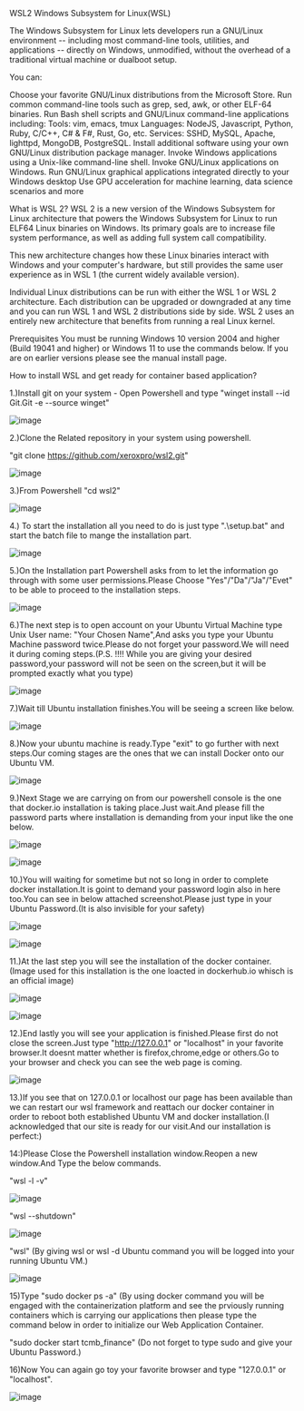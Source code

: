 WSL2
Windows Subsystem for Linux(WSL)

The Windows Subsystem for Linux lets developers run a GNU/Linux environment -- including most command-line tools, utilities, and applications -- directly on Windows, unmodified, without the overhead of a traditional virtual machine or dualboot setup.

You can:

Choose your favorite GNU/Linux distributions from the Microsoft Store.
Run common command-line tools such as grep, sed, awk, or other ELF-64 binaries.
Run Bash shell scripts and GNU/Linux command-line applications including:
Tools: vim, emacs, tmux
Languages: NodeJS, Javascript, Python, Ruby, C/C++, C# & F#, Rust, Go, etc.
Services: SSHD, MySQL, Apache, lighttpd, MongoDB, PostgreSQL.
Install additional software using your own GNU/Linux distribution package manager.
Invoke Windows applications using a Unix-like command-line shell.
Invoke GNU/Linux applications on Windows.
Run GNU/Linux graphical applications integrated directly to your Windows desktop
Use GPU acceleration for machine learning, data science scenarios and more

What is WSL 2?
WSL 2 is a new version of the Windows Subsystem for Linux architecture that powers the Windows Subsystem for Linux to run ELF64 Linux binaries on Windows. Its primary goals are to increase file system performance, as well as adding full system call compatibility.

This new architecture changes how these Linux binaries interact with Windows and your computer's hardware, but still provides the same user experience as in WSL 1 (the current widely available version).

Individual Linux distributions can be run with either the WSL 1 or WSL 2 architecture. Each distribution can be upgraded or downgraded at any time and you can run WSL 1 and WSL 2 distributions side by side. WSL 2 uses an entirely new architecture that benefits from running a real Linux kernel.


Prerequisites
You must be running Windows 10 version 2004 and higher (Build 19041 and higher) or Windows 11 to use the commands below. If you are on earlier versions please see the manual install page.


How to install WSL and get ready for container based application?

1.)Install git on your system
    - Open Powershell and type "winget install --id Git.Git -e --source winget"

![image](https://github.com/xeroxpro/wsl2/assets/40662677/876fa490-2853-4f0d-a0d1-d093ceb5c45b)

2.)Clone the Related repository in your system using powershell.

"git clone https://github.com/xeroxpro/wsl2.git" 

![image](https://github.com/xeroxpro/wsl2/assets/40662677/9f6d9a8a-451e-4e9b-9c13-6804a7373d41)

3.)From Powershell "cd wsl2"

![image](https://github.com/xeroxpro/wsl2/assets/40662677/b5ab0096-3def-4d7d-9b53-dbe7353ad12c)

4.) To start the installation all you need to do is just type ".\setup.bat" and start the batch file to mange the installation part.

![image](https://github.com/xeroxpro/wsl2/assets/40662677/a794175f-20ec-4157-ba9c-998ea7c833d4)


5.)On the Installation part Powershell asks from to let the information go through with some user permissions.Please Choose "Yes"/"Da"/"Ja"/"Evet" to be able to proceed to the installation steps.

![image](https://github.com/xeroxpro/wsl2/assets/40662677/f83be8a6-7bfb-4b52-8829-78b93108d214)

6.)The next step is to open account on your Ubuntu Virtual Machine type Unix User name: "Your Chosen Name",And asks you type your Ubuntu Machine password twice.Please do not forget your password.We will need it during coming steps.(P.S. !!!! While you are giving your desired password,your password will not be seen on the screen,but it will be prompted exactly what you type)

![image](https://github.com/xeroxpro/wsl2/assets/40662677/3c1b7af5-a29d-4166-b6b0-16a69815259b)

7.)Wait till Ubuntu installation finishes.You will be seeing a screen like below.

![image](https://github.com/xeroxpro/wsl2/assets/40662677/72abd293-9740-4918-9812-061bb1fd1731)


8.)Now your ubuntu machine is ready.Type "exit" to go further with next steps.Our coming stages are the ones that we can install Docker onto our Ubuntu VM.

![image](https://github.com/xeroxpro/wsl2/assets/40662677/8e49719f-8a67-4207-a63e-029f1cbe3897)

9.)Next Stage we are carrying on from our powershell console is the one that docker.io installation is taking place.Just wait.And please fill the password parts where installation is demanding from your input like the one below.

![image](https://github.com/xeroxpro/wsl2/assets/40662677/2e646b7c-c1e1-4978-8f1c-c59adfc8d2ec)

![image](https://github.com/xeroxpro/wsl2/assets/40662677/97028255-6163-47cc-ab8e-873cc8ce91a1)

10.)You will waiting for sometime but not so long in order to complete docker installation.It is goint to demand your password login also in here too.You can see in below attached screenshot.Please just type in your Ubuntu Password.(It is also invisible for your safety)

![image](https://github.com/xeroxpro/wsl2/assets/40662677/eca3b5a5-07fb-46db-9461-0933a8afe943)

![image](https://github.com/xeroxpro/wsl2/assets/40662677/b0dcc39a-e645-446e-ba69-3009a7fb0b8b)

11.)At the last step you will see the installation of the docker container.(Image used for this installation is the one loacted in dockerhub.io whisch is an official image)

![image](https://github.com/xeroxpro/wsl2/assets/40662677/c2d3689a-8583-4cc1-98b1-44f3aea05da4)

![image](https://github.com/xeroxpro/wsl2/assets/40662677/901ae62e-cb87-4b6a-8a31-0b18a5c47d10)

12.)End lastly you will see your application is finished.Please first do not close the screen.Just type "http://127.0.0.1" or "localhost"
in your favorite browser.It doesnt matter whether is firefox,chrome,edge or others.Go to your browser and check you can see the web page is coming.

![image](https://github.com/xeroxpro/wsl2/assets/40662677/f2c21116-fc44-4fa6-b36e-7a220f88ba91)

13.)If you see that on 127.0.0.1 or localhost our page has been available than we can restart our wsl framework and reattach our docker container in order to reboot both established Ubuntu VM and docker installation.(I acknowledged that our site is ready for our visit.And our installation is perfect:)

14:)Please Close the Powershell installation window.Reopen a new window.And Type the below commands.

"wsl -l -v"

![image](https://github.com/xeroxpro/wsl2/assets/40662677/a0e8ad58-00e4-4b05-807a-d90ffa84c2f8)

"wsl --shutdown"

![image](https://github.com/xeroxpro/wsl2/assets/40662677/fb806246-6183-4cec-9353-39edc6f35d73)

"wsl" (By giving wsl or wsl -d Ubuntu command you will be logged into your running Ubuntu VM.)

![image](https://github.com/xeroxpro/wsl2/assets/40662677/15ff7b11-fa44-4e21-a220-1cc9f66602ae)

15)Type "sudo docker ps -a" (By using docker command you will be engaged with the containerization platform and see the prviously running containers which is carrying our applications then please type the command below in order to initialize our Web Application Container.

"sudo docker start tcmb_finance" (Do not forget to type sudo and give your Ubuntu Password.)

16)Now You can again go toy your favorite browser and type "127.0.0.1" or "localhost".





![image](https://github.com/xeroxpro/wsl2/assets/40662677/cdef9d54-881b-4b84-a480-585938a371f8)

















